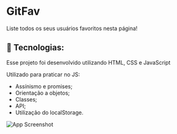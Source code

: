 # GitFav
Liste todos os seus usuários favoritos nesta página! 




## 🚀 Tecnologias: 
Esse projeto foi desenvolvido utilizando HTML, CSS e JavaScript

Utilizado para praticar no JS: 

- Assínismo e promises;
- Orientação a objetos;
- Classes;
- API;
- Utilização do localStorage.





![App Screenshot](https://i.imgur.com/WUj1awr.png)
